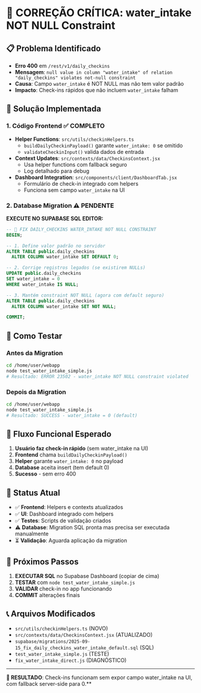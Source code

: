 # 🔧 CORREÇÃO CRÍTICA: water_intake NOT NULL Constraint

## 📋 Problema Identificado
- **Erro 400** em `/rest/v1/daily_checkins`
- **Mensagem**: `null value in column "water_intake" of relation "daily_checkins" violates not-null constraint`
- **Causa**: Campo `water_intake` é NOT NULL mas não tem valor padrão
- **Impacto**: Check-ins rápidos que não incluem `water_intake` falham

## 🎯 Solução Implementada

### 1. Código Frontend ✅ COMPLETO
- **Helper Functions**: `src/utils/checkinHelpers.ts`
  - `buildDailyCheckinPayload()` garante `water_intake: 0` se omitido
  - `validateCheckinInput()` valida dados de entrada
- **Context Updates**: `src/contexts/data/CheckinsContext.jsx`
  - Usa helper functions com fallback seguro
  - Log detalhado para debug
- **Dashboard Integration**: `src/components/client/DashboardTab.jsx`  
  - Formulário de check-in integrado com helpers
  - Funciona sem campo `water_intake` na UI

### 2. Database Migration ⚠️ PENDENTE

**EXECUTE NO SUPABASE SQL EDITOR:**

```sql
-- 🔧 FIX DAILY_CHECKINS WATER_INTAKE NOT NULL CONSTRAINT
BEGIN;

-- 1. Define valor padrão no servidor
ALTER TABLE public.daily_checkins
  ALTER COLUMN water_intake SET DEFAULT 0;

-- 2. Corrige registros legados (se existirem NULLs)
UPDATE public.daily_checkins
SET water_intake = 0
WHERE water_intake IS NULL;

-- 3. Mantém constraint NOT NULL (agora com default seguro)
ALTER TABLE public.daily_checkins
  ALTER COLUMN water_intake SET NOT NULL;

COMMIT;
```

## 🧪 Como Testar

### Antes da Migration
```bash
cd /home/user/webapp
node test_water_intake_simple.js
# Resultado: ERROR 23502 - water_intake NOT NULL constraint violated
```

### Depois da Migration
```bash
cd /home/user/webapp  
node test_water_intake_simple.js
# Resultado: SUCCESS - water_intake = 0 (default)
```

## 📱 Fluxo Funcional Esperado

1. **Usuário faz check-in rápido** (sem water_intake na UI)
2. **Frontend** chama `buildDailyCheckinPayload()` 
3. **Helper** garante `water_intake: 0` no payload
4. **Database** aceita insert (tem default 0)
5. **Sucesso** - sem erro 400

## 🔄 Status Atual

- ✅ **Frontend**: Helpers e contexts atualizados
- ✅ **UI**: Dashboard integrado com helpers
- ✅ **Testes**: Scripts de validação criados
- ⚠️ **Database**: Migration SQL pronta mas precisa ser executada manualmente
- ⏳ **Validação**: Aguarda aplicação da migration

## 🚨 Próximos Passos

1. **EXECUTAR SQL** no Supabase Dashboard (copiar de cima)
2. **TESTAR** com `node test_water_intake_simple.js`  
3. **VALIDAR** check-in no app funcionando
4. **COMMIT** alterações finais

## 📞 Arquivos Modificados

- `src/utils/checkinHelpers.ts` (NOVO)
- `src/contexts/data/CheckinsContext.jsx` (ATUALIZADO)
- `supabase/migrations/2025-09-15_fix_daily_checkins_water_intake_default.sql` (SQL)
- `test_water_intake_simple.js` (TESTE)
- `fix_water_intake_direct.js` (DIAGNÓSTICO)

---
**🎯 RESULTADO**: Check-ins funcionam sem expor campo water_intake na UI, com fallback server-side para 0.**